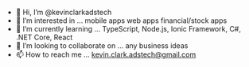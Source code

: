 - 👋 Hi, I’m @kevinclarkadstech
- 👀 I’m interested in ...
     mobile apps
     web apps
     financial/stock apps
- 🌱 I’m currently learning ...
      TypeScript, Node.js, Ionic Framework, C#, .NET Core, React
- 💞️ I’m looking to collaborate on ...
     any business ideas
- 📫 How to reach me ...
    kevin.clark.adstech@gmail.com

<!---
kevinclarkadstech/kevinclarkadstech is a ✨ special ✨ repository because its `README.md` (this file) appears on your GitHub profile.
You can click the Preview link to take a look at your changes.
--->
